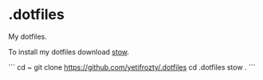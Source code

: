 # .dotfiles
My dotfiles.

To install my dotfiles download [stow](https://www.gnu.org/software/stow/).

´´´
cd ~
git clone https://github.com/yetifrozty/.dotfiles
cd .dotfiles
stow .
´´´
